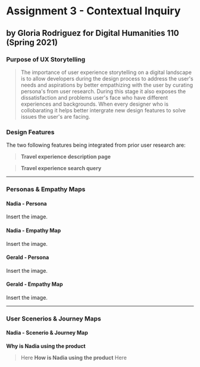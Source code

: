 # Assignment 3 - Contextual Inquiry 
## by Gloria Rodriguez for Digital Humanities 110 (Spring 2021)

### Purpose of UX Storytelling 
> The importance of user experience storytelling on a digital landscape is to allow developers during the design process to address the user's needs and aspirations by better empathizing with the user by curating persona's from user research. During this stage it also exposes the dissatisfaction and problems user's face who have different experiences and backgrounds. When every designer who is collobarating it helps better intergrate new design features to solve issues the user's are facing. 

### Design Features 
The two following features being integrated from prior user research are:
> **Travel experience description page**

> **Travel experience search query**

---

### Personas & Empathy Maps

#### Nadia - Persona
Insert the image. 

#### Nadia - Empathy Map
Insert the image. 

#### Gerald - Persona
Insert the image.

#### Gerald - Empathy Map
Insert the image. 

---
### User Scenerios & Journey Maps

#### Nadia - Scenerio & Journey Map
**Why is Nadia using the product** 
> Here
**How is Nadia using the product** 
> Here

